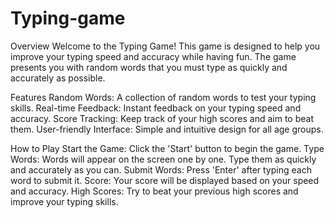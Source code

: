 # Typing-game
Overview
Welcome to the Typing Game! This game is designed to help you improve your typing speed and accuracy while having fun. The game presents you with random words that you must type as quickly and accurately as possible.

Features
Random Words: A collection of random words to test your typing skills.
Real-time Feedback: Instant feedback on your typing speed and accuracy.
Score Tracking: Keep track of your high scores and aim to beat them.
User-friendly Interface: Simple and intuitive design for all age groups.

How to Play
Start the Game: Click the 'Start' button to begin the game.
Type Words: Words will appear on the screen one by one. Type them as quickly and accurately as you can.
Submit Words: Press 'Enter' after typing each word to submit it.
Score: Your score will be displayed based on your speed and accuracy.
High Scores: Try to beat your previous high scores and improve your typing skills.
